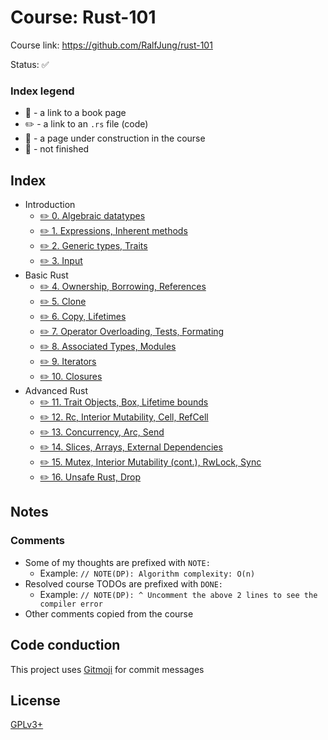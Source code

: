 # Course: Rust-101

Course link: https://github.com/RalfJung/rust-101

Status: ✅

### Index legend

- 📝 - a link to a book page
- ✏️ - a link to an `.rs` file (code)
- 👷 - a page under construction in the course
- 🚧 - not finished

## Index

- Introduction
  - [✏️ 0. Algebraic datatypes](src/part00.rs)
  - [✏️ 1. Expressions, Inherent methods](src/part01.rs)
  - [✏️ 2. Generic types, Traits](src/part02.rs)
  - [✏️ 3. Input](src/part03.rs)
- Basic Rust
  - [✏️ 4. Ownership, Borrowing, References](src/part04.rs)
  - [✏️ 5. Clone](src/part05.rs)
  - [✏️ 6. Copy, Lifetimes](src/part06.rs)
  - [✏️ 7. Operator Overloading, Tests, Formating](src/part07.rs)
  - [✏️ 8. Associated Types, Modules](src/part08.rs)
  - [✏️ 9. Iterators](src/part09.rs)
  - [✏️ 10. Closures](src/part10.rs)
- Advanced Rust
  - [✏️ 11. Trait Objects, Box, Lifetime bounds](src/part11.rs)
  - [✏️ 12. Rc, Interior Mutability, Cell, RefCell](src/part12.rs)
  - [✏️ 13. Concurrency, Arc, Send](src/part13.rs)
  - [✏️ 14. Slices, Arrays, External Dependencies](src/part14.rs)
  - [✏️ 15. Mutex, Interior Mutability (cont.), RwLock, Sync](src/part15.rs)
  - [✏️ 16. Unsafe Rust, Drop](src/part16.rs)

## Notes

### Comments

- Some of my thoughts are prefixed with `NOTE:`
    - Example: `// NOTE(DP): Algorithm complexity: O(n)`
- Resolved course TODOs are prefixed with `DONE:`
    - Example: `// NOTE(DP): ^ Uncomment the above 2 lines to see the compiler error`
- Other comments copied from the course

## Code conduction

This project uses [Gitmoji](https://gitmoji.carloscuesta.me) for commit messages

## License

[GPLv3+](LICENSE)
